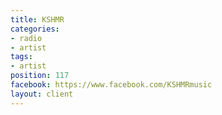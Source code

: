 ```yaml
---
title: KSHMR
categories:
- radio
- artist
tags:
- artist
position: 117
facebook: https://www.facebook.com/KSHMRmusic
layout: client
---
```


